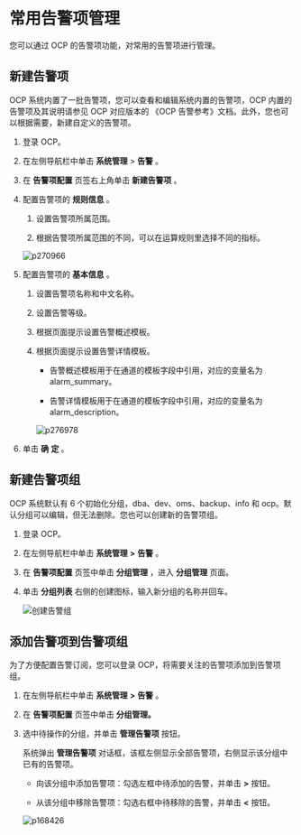 常用告警项管理 
============================

您可以通过 OCP 的告警项功能，对常用的告警项进行管理。

新建告警项 
--------------------------

OCP 系统内置了一批告警项，您可以查看和编辑系统内置的告警项，OCP 内置的告警项及其说明请参见 OCP 对应版本的 《OCP 告警参考》文档。此外，您也可以根据需要，新建自定义的告警项。

1. 登录 OCP。

   

2. 在左侧导航栏中单击 **系统管理** \> **告警** 。

   

3. 在 **告警项配置** 页签右上角单击 **新建告警项** 。

   

4. 配置告警项的 **规则信息** 。

   1. 设置告警项所属范围。

      
   
   2. 根据告警项所属范围的不同，可以在运算规则里选择不同的指标。

      
   

   

   ![p270966](https://help-static-aliyun-doc.aliyuncs.com/assets/img/zh-CN/2262191261/p277057.png)
   

5. 配置告警项的 **基本信息** 。

   1. 设置告警项名称和中文名称。

      
   
   2. 设置告警等级。

      
   
   3. 根据页面提示设置告警概述模板。

      
   
   4. 根据页面提示设置告警详情模板。

      * 告警概述模板用于在通道的模板字段中引用，对应的变量名为 alarm_summary。

        
      
      * 告警详情模板用于在通道的模板字段中引用，对应的变量名为 alarm_description。

        
      

      

      ![p276978](https://help-static-aliyun-doc.aliyuncs.com/assets/img/zh-CN/2262191261/p277058.png)
      
   

   

6. 单击 **确** **定** 。

   




新建告警项组 
---------------------------

OCP 系统默认有 6 个初始化分组，dba、dev、oms、backup、info 和 ocp。默认分组可以编辑，但无法删除。您也可以创建新的告警项组。

1. 登录 OCP。

   

2. 在左侧导航栏中单击 **系统管理** **\>** **告警** 。

   

3. 在 **告警项配置** 页签中单击 **分组管理** ，进入 **分组管理** 页面。

   

4. 单击 **分组列表** 右侧的创建图标，输入新分组的名称并回车。

   ![创建告警组](https://help-static-aliyun-doc.aliyuncs.com/assets/img/zh-CN/3825442261/p277039.png)
   




添加告警项到告警项组 
-------------------------------

为了方便配置告警订阅，您可以登录 OCP，将需要关注的告警项添加到告警项组。

1. 在左侧导航栏中单击 **系统管理** **\>** **告警** 。

   

2. 在 **告警项配置** 页签中单击 **分组管理。**

   

3. 选中待操作的分组，并单击 **管理告警项** 按钮。

   系统弹出 **管理告警项** 对话框，该框左侧显示全部告警项，右侧显示该分组中已有的告警项。
   * 向该分组中添加告警项：勾选左框中待添加的告警，并单击 **\>** 按钮。

     
   
   * 从该分组中移除告警项：勾选右框中待移除的告警，并单击 **\<** 按钮。

     
   

   

   ![p168426](https://help-static-aliyun-doc.aliyuncs.com/assets/img/zh-CN/1847091261/p276986.png)
   



